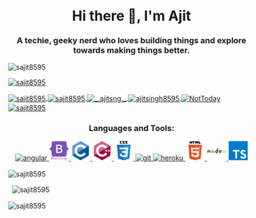 

<!--
**sajit8595/sajit8595** is a ✨ _special_ ✨ repository because its `README.md` (this file) appears on your GitHub profile.

Here are some ideas to get you started:

- 🔭 I’m currently working on ...
- 🌱 I’m currently learning ...
- 👯 I’m looking to collaborate on ...
- 🤔 I’m looking for help with ...
- 💬 Ask me about ...
- 📫 How to reach me: ...
- 😄 Pronouns: ...
- ⚡ Fun fact: ...
-->

<h1 align="center"> Hi there 👋, I'm Ajit</h1>
<h3 align="center">A techie, geeky nerd who loves building things and explore towards making things better.</h3>
<p align="left">
  <img src="https://komarev.com/ghpvc/?username=sajit8595&label=Profile%20views&color=0e75b6&style=flat" alt="sajit8595" />
</p>
<p align="left">
  <a href="https://github.com/ryo-ma/github-profile-trophy">
    <img src="https://github-profile-trophy.vercel.app/?username=sajit8595" alt="sajit8595" />
  </a>
</p>

<!-- <p align="left">
  <a href="https://twitter.com/" target="blank">
    <img src="https://img.shields.io/twitter/follow/?logo=twitter&style=for-the-badge" alt="" />
  </a>
</p>  -->

<!--- 🔭 I’m currently working on **Designing scalable Architecture** <h3 align="left">Connect with me:</h3>-->


<p align="left">
  <a href="https://linkedin.com/in/sajit8595" target="blank">
    <img align="center" src="https://raw.githubusercontent.com/rahuldkjain/github-profile-readme-generator/master/src/images/icons/Social/linked-in-alt.svg" alt="sajit8595" height="30" width="40" />
  </a>
  <a href="https://fb.com/sajit8595" target="blank">
    <img align="center" src="https://raw.githubusercontent.com/rahuldkjain/github-profile-readme-generator/master/src/images/icons/Social/facebook.svg" alt="sajit8595" height="30" width="40" />
  </a>
  <a href="https://instagram.com/_.ajitsng._" target="blank">
    <img align="center" src="https://raw.githubusercontent.com/rahuldkjain/github-profile-readme-generator/master/src/images/icons/Social/instagram.svg" alt="_.ajitsng._" height="30" width="40" />
  </a>
  <a href="https://www.codechef.com/users/ajitsingh8595" target="blank">
    <img align="center" src="https://cdn.jsdelivr.net/npm/simple-icons@3.1.0/icons/codechef.svg" alt="ajitsingh8595" height="30" width="40" />
  </a>
  <a href="https://codeforces.com/profile/NotToday" target="blank">
    <img align="center" src="https://cdn.jsdelivr.net/npm/simple-icons@3.0.1/icons/codeforces.svg" alt="NotToday" height="30" width="40" />
  </a>
  <a href="https://auth.geeksforgeeks.org/user/sajit8595" target="blank">
    <img align="center" src="https://raw.githubusercontent.com/rahuldkjain/github-profile-readme-generator/master/src/images/icons/Social/geeks-for-geeks.svg" alt="sajit8595" height="30" width="40" />
  </a>
</p>
<h3 align="center">Languages and Tools:</h3>
<p align="center">
  <a href="https://angular.io" target="_blank">
    <img src="https://angular.io/assets/images/logos/angular/angular.svg" alt="angular" width="40" height="40" />
  </a>
  
  <!--<a href="https://aws.amazon.com" target="_blank">-->
  <!--  <img src="https://raw.githubusercontent.com/devicons/devicon/master/icons/amazonwebservices/amazonwebservices-original-wordmark.svg" alt="aws" width="40" height="40" />-->
  <!--</a>-->
  
  <a href="https://getbootstrap.com" target="_blank">
    <img src="https://raw.githubusercontent.com/devicons/devicon/master/icons/bootstrap/bootstrap-plain-wordmark.svg" alt="bootstrap" width="40" height="40" />
  </a>
  
  <a href="https://www.cprogramming.com/" target="_blank">
    <img src="https://raw.githubusercontent.com/devicons/devicon/master/icons/c/c-original.svg" alt="c" width="40" height="40" />
  </a>
  
  <!--<a href="https://www.chartjs.org" target="_blank">-->
  <!--  <img src="https://www.chartjs.org/media/logo-title.svg" alt="chartjs" width="40" height="40" />-->
  <!--</a>-->
  
  <a href="https://www.w3schools.com/cpp/" target="_blank">
    <img src="https://raw.githubusercontent.com/devicons/devicon/master/icons/cplusplus/cplusplus-original.svg" alt="cplusplus" width="40" height="40" />
  </a>
  
  <a href="https://www.w3schools.com/css/" target="_blank">
    <img src="https://raw.githubusercontent.com/devicons/devicon/master/icons/css3/css3-original-wordmark.svg" alt="css3" width="40" height="40" />
  </a>
  
  <!--<a href="https://www.docker.com/" target="_blank">-->
  <!--  <img src="https://raw.githubusercontent.com/devicons/devicon/master/icons/docker/docker-original-wordmark.svg" alt="docker" width="40" height="40" />-->
  <!--</a>-->
  
  <!--<a href="https://cloud.google.com" target="_blank">-->
  <!--  <img src="https://www.vectorlogo.zone/logos/google_cloud/google_cloud-icon.svg" alt="gcp" width="40" height="40" />-->
  <!--</a>-->
  
  <a href="https://git-scm.com/" target="_blank">
    <img src="https://www.vectorlogo.zone/logos/git-scm/git-scm-icon.svg" alt="git" width="40" height="40" />
  </a>
  
  <a href="https://heroku.com" target="_blank">
    <img src="https://www.vectorlogo.zone/logos/heroku/heroku-icon.svg" alt="heroku" width="40" height="40" />
  </a>
  
  <a href="https://www.w3.org/html/" target="_blank">
    <img src="https://raw.githubusercontent.com/devicons/devicon/master/icons/html5/html5-original-wordmark.svg" alt="html5" width="40" height="40" />
  </a>
  
  <!--<a href="https://developer.mozilla.org/en-US/docs/Web/JavaScript" target="_blank">-->
  <!--  <img src="https://raw.githubusercontent.com/devicons/devicon/master/icons/javascript/javascript-original.svg" alt="javascript" width="40" height="40" />-->
  <!--</a>-->
  
  <!--<a href="https://www.linux.org/" target="_blank">-->
  <!--  <img src="https://raw.githubusercontent.com/devicons/devicon/master/icons/linux/linux-original.svg" alt="linux" width="40" height="40" />-->
  <!--</a>-->
  
  <!--<a href="https://www.mongodb.com/" target="_blank">-->
  <!--  <img src="https://raw.githubusercontent.com/devicons/devicon/master/icons/mongodb/mongodb-original-wordmark.svg" alt="mongodb" width="40" height="40" />-->
  <!--</a>-->
  
  <!--<a href="https://www.nginx.com" target="_blank">-->
  <!--  <img src="https://raw.githubusercontent.com/devicons/devicon/master/icons/nginx/nginx-original.svg" alt="nginx" width="40" height="40" />-->
  <!--</a>-->
  
  <a href="https://nodejs.org" target="_blank">
    <img src="https://raw.githubusercontent.com/devicons/devicon/master/icons/nodejs/nodejs-original-wordmark.svg" alt="nodejs" width="40" height="40" />
  </a>
  
  <!--<a href="https://postman.com" target="_blank">-->
  <!--  <img src="https://www.vectorlogo.zone/logos/getpostman/getpostman-icon.svg" alt="postman" width="40" height="40" />-->
  <!--</a>-->
  <!--<a href="https://pugjs.org" target="_blank">-->
  <!--  <img src="https://cdn.worldvectorlogo.com/logos/pug.svg" alt="pug" width="40" height="40" />-->
  <!--</a>-->
  
<!--   <a href="https://github.com/puppeteer/puppeteer" target="_blank">
    <img src="https://www.vectorlogo.zone/logos/pptrdev/pptrdev-official.svg" alt="puppeteer" width="40" height="40" />
  </a> -->
  
  
  <a href="https://www.typescriptlang.org/" target="_blank">
    <img src="https://raw.githubusercontent.com/devicons/devicon/master/icons/typescript/typescript-original.svg" alt="typescript" width="40" height="40" />
  </a>
  
</p>

<p>
  <img align="center" src="https://github-readme-stats.vercel.app/api/top-langs?username=sajit8595&show_icons=true&locale=en&layout=compact" alt="sajit8595" />
</p>
<p>&nbsp; <img align="center" src="https://github-readme-stats.vercel.app/api?username=sajit8595&show_icons=true&locale=en" alt="sajit8595" />
</p>
<p>
  <img align="center" src="https://github-readme-streak-stats.herokuapp.com/?user=sajit8595&" alt="sajit8595" />
</p>
